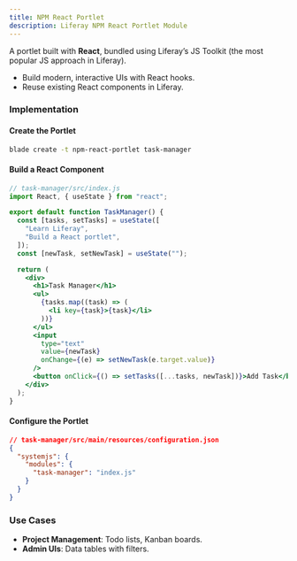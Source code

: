 ```yaml
---
title: NPM React Portlet
description: Liferay NPM React Portlet Module
---
```


A portlet built with **React**, bundled using Liferay’s JS Toolkit (the most popular JS approach in Liferay).

- Build modern, interactive UIs with React hooks.
- Reuse existing React components in Liferay.

### Implementation

#### Create the Portlet

```bash
blade create -t npm-react-portlet task-manager
```

#### Build a React Component

```jsx
// task-manager/src/index.js
import React, { useState } from "react";

export default function TaskManager() {
  const [tasks, setTasks] = useState([
    "Learn Liferay",
    "Build a React portlet",
  ]);
  const [newTask, setNewTask] = useState("");

  return (
    <div>
      <h1>Task Manager</h1>
      <ul>
        {tasks.map((task) => (
          <li key={task}>{task}</li>
        ))}
      </ul>
      <input
        type="text"
        value={newTask}
        onChange={(e) => setNewTask(e.target.value)}
      />
      <button onClick={() => setTasks([...tasks, newTask])}>Add Task</button>
    </div>
  );
}
```

#### Configure the Portlet

```json
// task-manager/src/main/resources/configuration.json
{
  "systemjs": {
    "modules": {
      "task-manager": "index.js"
    }
  }
}
```

### Use Cases

- **Project Management**: Todo lists, Kanban boards.
- **Admin UIs**: Data tables with filters.
